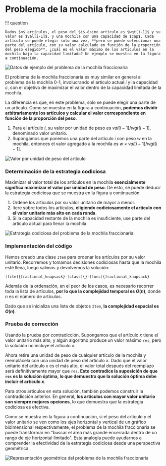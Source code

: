 # Problema de la mochila fraccionaria

!!! question

    Dados $n$ artículos, el peso del $i$-ésimo artículo es $wgt[i-1]$ y su valor es $val[i-1]$, y una mochila con una capacidad de $cap$. Cada artículo se puede elegir solo una vez, **pero se puede seleccionar una parte del artículo, con su valor calculado en función de la proporción del peso elegido**, ¿cuál es el valor máximo de los artículos en la mochila bajo la capacidad limitada? Un ejemplo se muestra en la figura a continuación.

![Datos de ejemplo del problema de la mochila fraccionaria](fractional_knapsack_problem.assets/fractional_knapsack_example.png)

El problema de la mochila fraccionaria es muy similar en general al problema de la mochila 0-1, involucrando el artículo actual $i$ y la capacidad $c$, con el objetivo de maximizar el valor dentro de la capacidad limitada de la mochila.

La diferencia es que, en este problema, solo se puede elegir una parte de un artículo. Como se muestra en la figura a continuación, **podemos dividir arbitrariamente los artículos y calcular el valor correspondiente en función de la proporción del peso**.

1.  Para el artículo $i$, su valor por unidad de peso es $val[i-1] / wgt[i-1]$, denominado valor unitario.
2.  Supongamos que ponemos una parte del artículo $i$ con peso $w$ en la mochila, entonces el valor agregado a la mochila es $w \times val[i-1] / wgt[i-1]$.

![Valor por unidad de peso del artículo](fractional_knapsack_problem.assets/fractional_knapsack_unit_value.png)

### Determinación de la estrategia codiciosa

Maximizar el valor total de los artículos en la mochila **esencialmente significa maximizar el valor por unidad de peso**. De esto, se puede deducir la estrategia codiciosa que se muestra en la figura a continuación.

1.  Ordene los artículos por su valor unitario de mayor a menor.
2.  Itere sobre todos los artículos, **eligiendo codiciosamente el artículo con el valor unitario más alto en cada ronda**.
3.  Si la capacidad restante de la mochila es insuficiente, use parte del artículo actual para llenar la mochila.

![Estrategia codiciosa del problema de la mochila fraccionaria](fractional_knapsack_problem.assets/fractional_knapsack_greedy_strategy.png)

### Implementación del código

Hemos creado una clase `Item` para ordenar los artículos por su valor unitario. Recorremos y tomamos decisiones codiciosas hasta que la mochila esté llena, luego salimos y devolvemos la solución:

```src
[file]{fractional_knapsack}-[class]{}-[func]{fractional_knapsack}
```

Además de la ordenación, en el peor de los casos, es necesario recorrer toda la lista de artículos, **por lo que la complejidad temporal es $O(n)$**, donde $n$ es el número de artículos.

Dado que se inicializa una lista de objetos `Item`, **la complejidad espacial es $O(n)$**.

### Prueba de corrección

Usando la prueba por contradicción. Supongamos que el artículo $x$ tiene el valor unitario más alto, y algún algoritmo produce un valor máximo `res`, pero la solución no incluye el artículo $x$.

Ahora retire una unidad de peso de cualquier artículo de la mochila y reemplácela con una unidad de peso del artículo $x$. Dado que el valor unitario del artículo $x$ es el más alto, el valor total después del reemplazo será definitivamente mayor que `res`. **Esto contradice la suposición de que `res` es la solución óptima, lo que demuestra que la solución óptima debe incluir el artículo $x$**.

Para otros artículos en esta solución, también podemos construir la contradicción anterior. En general, **los artículos con mayor valor unitario son siempre mejores opciones**, lo que demuestra que la estrategia codiciosa es efectiva.

Como se muestra en la figura a continuación, si el peso del artículo y el valor unitario se ven como los ejes horizontal y vertical de un gráfico bidimensional respectivamente, el problema de la mochila fraccionaria se puede transformar en "buscar el área más grande encerrada dentro de un rango de eje horizontal limitado". Esta analogía puede ayudarnos a comprender la efectividad de la estrategia codiciosa desde una perspectiva geométrica.

![Representación geométrica del problema de la mochila fraccionaria](fractional_knapsack_problem.assets/fractional_knapsack_area_chart.png)

